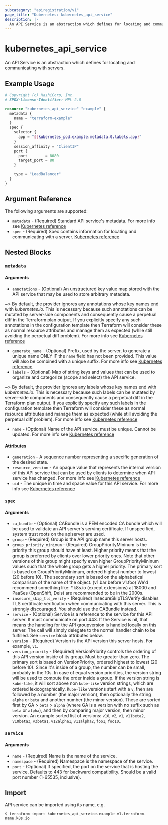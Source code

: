 ```yaml
---
subcategory: "apiregistration/v1"
page_title: "Kubernetes: kubernetes_api_service"
description: |-
  An API Service is an abstraction which defines for locating and communicating with servers.
---
```


# kubernetes_api_service

An API Service is an abstraction which defines for locating and communicating with servers.

## Example Usage

```terraform
# Copyright (c) HashiCorp, Inc.
# SPDX-License-Identifier: MPL-2.0

resource "kubernetes_api_service" "example" {
  metadata {
    name = "terraform-example"
  }
  spec {
    selector {
      app = "${kubernetes_pod.example.metadata.0.labels.app}"
    }
    session_affinity = "ClientIP"
    port {
      port        = 8080
      target_port = 80
    }

    type = "LoadBalancer"
  }
}
```

## Argument Reference

The following arguments are supported:

* `metadata` - (Required) Standard API service's metadata. For more info see [Kubernetes reference](https://github.com/kubernetes/community/blob/master/contributors/devel/sig-architecture/api-conventions.md#metadata)
* `spec` - (Required) Spec contains information for locating and communicating with a server. [Kubernetes reference](https://git.k8s.io/community/contributors/devel/sig-architecture/api-conventions.md#spec-and-status)

## Nested Blocks

### `metadata`

#### Arguments

* `annotations` - (Optional) An unstructured key value map stored with the API service that may be used to store arbitrary metadata.

~> By default, the provider ignores any annotations whose key names end with *kubernetes.io*. This is necessary because such annotations can be mutated by server-side components and consequently cause a perpetual diff in the Terraform plan output. If you explicitly specify any such annotations in the configuration template then Terraform will consider these as normal resource attributes and manage them as expected (while still avoiding the perpetual diff problem). For more info see [Kubernetes reference](https://kubernetes.io/docs/concepts/overview/working-with-objects/annotations/)

* `generate_name` - (Optional) Prefix, used by the server, to generate a unique name ONLY IF the `name` field has not been provided. This value will also be combined with a unique suffix. For more info see [Kubernetes reference](https://github.com/kubernetes/community/blob/master/contributors/devel/sig-architecture/api-conventions.md#idempotency)
* `labels` - (Optional) Map of string keys and values that can be used to organize and categorize (scope and select) the API service.

~> By default, the provider ignores any labels whose key names end with *kubernetes.io*. This is necessary because such labels can be mutated by server-side components and consequently cause a perpetual diff in the Terraform plan output. If you explicitly specify any such labels in the configuration template then Terraform will consider these as normal resource attributes and manage them as expected (while still avoiding the perpetual diff problem). For more info see [Kubernetes reference](https://kubernetes.io/docs/concepts/overview/working-with-objects/labels/)

* `name` - (Optional) Name of the API service, must be unique. Cannot be updated. For more info see [Kubernetes reference](https://kubernetes.io/docs/concepts/overview/working-with-objects/names/#names)

#### Attributes

* `generation` - A sequence number representing a specific generation of the desired state.
* `resource_version` - An opaque value that represents the internal version of this API service that can be used by clients to determine when API service has changed. For more info see [Kubernetes reference](https://github.com/kubernetes/community/blob/master/contributors/devel/sig-architecture/api-conventions.md#concurrency-control-and-consistency)
* `uid` - The unique in time and space value for this API service. For more info see [Kubernetes reference](https://kubernetes.io/docs/concepts/overview/working-with-objects/names/#uids)

### `spec`

#### Arguments

* `ca_bundle` - (Optional) CABundle is a PEM encoded CA bundle which will be used to validate an API server's serving certificate. If unspecified, system trust roots on the apiserver are used.
* `group` - (Required) Group is the API group name this server hosts.
* `group_priority_minimum` - (Required) GroupPriorityMininum is the priority this group should have at least. Higher priority means that the group is preferred by clients over lower priority ones. Note that other versions of this group might specify even higher GroupPriorityMininum values such that the whole group gets a higher priority. The primary sort is based on GroupPriorityMinimum, ordered highest number to lowest (20 before 10). The secondary sort is based on the alphabetical comparison of the name of the object. (v1.bar before v1.foo) We'd recommend something like: *.k8s.io (except extensions) at 18000 and PaaSes (OpenShift, Deis) are recommended to be in the 2000s.
* `insecure_skip_tls_verify` - (Required) InsecureSkipTLSVerify disables TLS certificate verification when communicating with this server. This is strongly discouraged. You should use the CABundle instead.
* `service` - (Optional) Service is a reference to the service for this API server. It must communicate on port 443. If the Service is nil, that means the handling for the API groupversion is handled locally on this server. The call will simply delegate to the normal handler chain to be fulfilled. See `service` block attributes below.
* `version` - (Required) Version is the API version this server hosts. For example, `v1`.
* `version_priority` - (Required) VersionPriority controls the ordering of this API version inside of its group. Must be greater than zero. The primary sort is based on VersionPriority, ordered highest to lowest (20 before 10). Since it's inside of a group, the number can be small, probably in the 10s. In case of equal version priorities, the version string will be used to compute the order inside a group. If the version string is `kube-like`, it will sort above non `kube-like` version strings, which are ordered lexicographically. `Kube-like` versions start with a `v`, then are followed by a number (the major version), then optionally the string `alpha` or `beta` and another number (the minor version). These are sorted first by GA > `beta` > `alpha` (where GA is a version with no suffix such as `beta` or `alpha`), and then by comparing major version, then minor version. An example sorted list of versions: `v10`, `v2`, `v1`, `v11beta2`, `v10beta3`, `v3beta1`, `v12alpha1`, `v11alpha2`, `foo1`, `foo10`..

### `service`

#### Arguments

* `name` - (Required) Name is the name of the service.
* `namespace` - (Required) Namespace is the namespace of the service.
* `port` - (Optional) If specified, the port on the service that is hosting the service. Defaults to 443 for backward compatibility. Should be a valid port number (1-65535, inclusive).

## Import

API service can be imported using its name, e.g.

```
$ terraform import kubernetes_api_service.example v1.terraform-name.k8s.io
```
